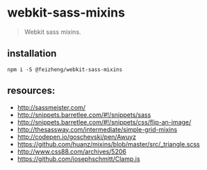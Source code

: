 # webkit-sass-mixins
> Webkit sass mixins.

## installation
```shell
npm i -S @feizheng/webkit-sass-mixins
```

## resources:
+ http://sassmeister.com/
+ http://snippets.barretlee.com/#!/snippets/sass
+ http://snippets.barretlee.com/#!/snippets/css/flip-an-image/
+ http://thesassway.com/intermediate/simple-grid-mixins
+ http://codepen.io/goschevski/pen/Awuyz
+ https://github.com/huanz/mixins/blob/master/src/_triangle.scss
+ http://www.css88.com/archives/5206
+ https://github.com/josephschmitt/Clamp.js
